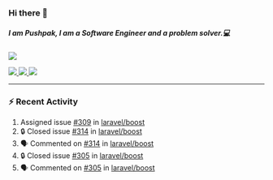 ### Hi there 👋

##### I am Pushpak, I am a Software Engineer and a problem solver.💻

<a href='https://twitter.com/pushpak1300'><a href="https://pushpak1300.me/" target="_blank">
  <img src="https://img.shields.io/badge/website-%23E34F26.svg?&style=for-the-badge" />
</a> 
 
 <a href="https://twitter.com/pushpak1300" target="_blank">
  <img src="https://img.shields.io/badge/twitter-%231DA1F2.svg?&style=for-the-badge&logo=twitter&logoColor=white" />
</a> 

<a href="https://www.linkedin.com/in/pushpak-c-286b17b1/" target="_blank">
  <img src="https://img.shields.io/badge/linkedin-%230077B5.svg?&style=for-the-badge&logo=linkedin&logoColor=white" />
</a> 

<a href="https://dev.to/pushpak1300/" target="_blank">
  <img src="http://img.shields.io/badge/dev.to-gray?style=for-the-badge&logo=dev.to&?logoColor=white?logoWidth=100?label=" />
</a> 


</p>

---

### ⚡ Recent Activity

<!--START_SECTION:activity-->
1.  Assigned issue [#309](https://github.com/laravel/boost/issues/309) in [laravel/boost](https://github.com/laravel/boost)
2. 🔒 Closed issue [#314](https://github.com/laravel/boost/issues/314) in [laravel/boost](https://github.com/laravel/boost)
3. 🗣 Commented on [#314](https://github.com/laravel/boost/issues/314#issuecomment-3436996003) in [laravel/boost](https://github.com/laravel/boost)
4. 🔒 Closed issue [#305](https://github.com/laravel/boost/issues/305) in [laravel/boost](https://github.com/laravel/boost)
5. 🗣 Commented on [#305](https://github.com/laravel/boost/issues/305#issuecomment-3436925298) in [laravel/boost](https://github.com/laravel/boost)
<!--END_SECTION:activity-->
